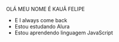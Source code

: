 OLÁ MEU NOME É KAUÃ FELIPE
- E I always come back
- Estou estudando Alura
- Estou aprendendo linguagem JavaScript
  

